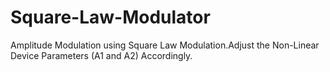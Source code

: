 # Square-Law-Modulator

Amplitude Modulation using Square Law Modulation.Adjust the Non-Linear Device Parameters (A1 and A2) Accordingly.
